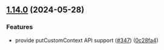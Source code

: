 ## [1.14.0](https://github.com/rudderlabs/rudder-sdk-react-native/compare/rudder-sdk-react-native@1.13.1...rudder-sdk-react-native@1.14.0) (2024-05-28)

### Features

- provide putCustomContext API support ([#347](https://github.com/rudderlabs/rudder-sdk-react-native/issues/347)) ([0c28fa4](https://github.com/rudderlabs/rudder-sdk-react-native/commit/0c28fa4d2b25515de2862dc273a448cc14388cec))
